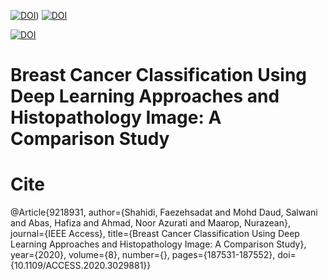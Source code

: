 [![DOI](https://zenodo.org/badge/529982446.svg)]([https://ieeexplore.ieee.org/document/9218931]))
[![DOI](10.1109/ACCESS.2020.3029881)](https://ieeexplore.ieee.org/document/9218931)

<a href="https://ieeexplore.ieee.org/document/9218931"><img src="https://zenodo.org/badge/529982446.svg" alt="DOI"></a>
# Breast Cancer Classification Using Deep Learning Approaches and Histopathology Image: A Comparison Study




# Cite
@Article{9218931,
author={Shahidi, Faezehsadat and Mohd Daud, Salwani and Abas, Hafiza and Ahmad, Noor Azurati and Maarop, Nurazean},
journal={IEEE Access},
title={Breast Cancer Classification Using Deep Learning Approaches and Histopathology Image: A Comparison Study},
year={2020},
volume={8},
number={},
pages={187531-187552},
doi={10.1109/ACCESS.2020.3029881}}
